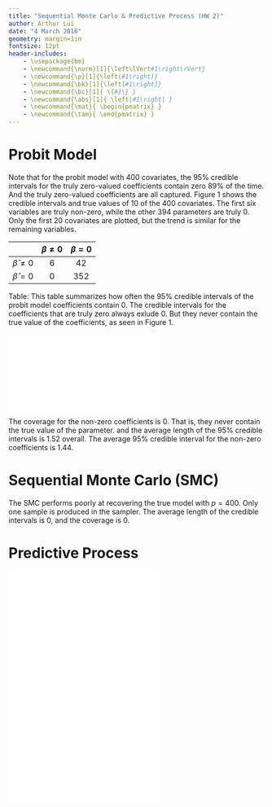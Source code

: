 ```yaml
---
title: "Sequential Monte Carlo & Predictive Process (HW 2)"
author: Arthur Lui
date: "4 March 2016"
geometry: margin=1in
fontsize: 12pt
header-includes: 
    - \usepackage{bm}
    - \newcommand{\norm}[1]{\left\lVert#1\right\rVert}
    - \newcommand{\p}[1]{\left(#1\right)}
    - \newcommand{\bk}[1]{\left[#1\right]}
    - \newcommand{\bc}[1]{ \{#1\} }
    - \newcommand{\abs}[1]{ \left|#1\right| }
    - \newcommand{\mat}{ \begin{pmatrix} }
    - \newcommand{\tam}{ \end{pmatrix} }
---
```


# Probit Model
Note that for the probit model with 400 covariates, the $95\%$ credible intervals for the truly zero-valued coefficients contain zero $89\%$ of the time. And the truly zero-valued coefficients are all captured. Figure 1 shows the credible intervals and true values of 10 of the 400 covariates. The first six variables are truly non-zero, while the other 394 parameters are truly 0. Only the first 20 covariates are plotted, but the trend is similar for the remaining variables. 

| |$\beta\ne0$|$\beta=0$|
|:---:|:---:|:---:|
|$\hat\beta\ne 0$|6|42|
|$\hat\beta=   0$|0|352|

Table: This table summarizes how often the 95% credible intervals of the probit model coefficients contain 0. The credible intervals for the coefficients that are truly zero always exlude 0. But they never contain the true value of the coefficients, as seen in Figure 1. 

![Probit model 95% credible intervals. Plotted are the credible intervals and true values of 10 of the 400 covariates. The first six variables are truly non-zero, while the other 394 parameters are truly 0. ](../code/R/output/probit.pdf)

The coverage for the non-zero coefficients is 0. That is, they never contain the true value of the parameter. and the average length of the 95% credible intervals is 1.52 overall. The average 95% credible interval for the non-zero coefficients is 1.44. 

# Sequential Monte Carlo (SMC)
The SMC performs poorly at recovering the true model with $p=400$. Only one sample is produced in the sampler. The average length of the credible intervals is 0, and the coverage is 0.

# Predictive Process

![Ordered Data](../code/R/output/gpOrderedData.pdf)
![Residuals](../code/R/output/gpResid.pdf)
![An awesome 3D plot](../code/R/output/plot3d.pdf)
